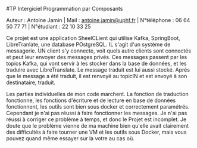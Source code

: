 #TP Intergiciel Programmation par Composants

Auteur : Antoine Jamin | Mail : antoine.jamin@uphf.fr | N°téléphone : 06 64 50 77 71 | N°étudiant : 22 10 33 25

Ce projet est une application SheelCLient qui utilise Kafka, SpringBoot, LibreTranlate, une database POstgreSQL. IL s'agit d'un système de messagerie. UN client s'y connecte, voit quels autre clients sont connectés et peut leur envoyer des messages privés. Ces messages passent par les topics Kafka, qui vont servir à les stocker dans la base de données, et les traduire avec LibreTranslate. Le message traduit est lui aussi stocké. Après que le message a été traduit, il est renvoyé au topicIN et est envoyé à son destinataire, traduit.

Les parties individuelles de mon code marchent. La fonction de traduction fonctionne, les fonctions d'écriture et de lecture en base de données fonctionnent, les outils sont bien sous docker et correctement paramétrés. Cependant je n'ai pas réussi à faire fonctionner les messages. Je n'ai pas réussi à corriger ce problème à temps, et donc le Projet est incomplet. Je doute que le problème vienne de ma machine bien qu'elle avait clairement des difficultés à faire tourner une VM et les outils sous Docker, mais vous pouvez quand même essayer sur la votre au cas où.
